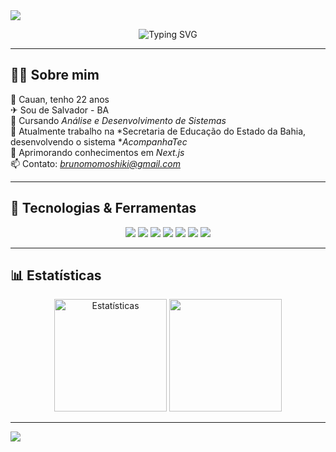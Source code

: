 <!-- Banner animado -->
<img src="https://capsule-render.vercel.app/api?type=waving&color=gradient&height=180&section=header&text=Cauan%20%7C%20Fullstack%20Developer&fontSize=32&fontAlignY=35&animation=fadeIn&desc=Bem-vindo%20ao%20meu%20GitHub!&descAlignY=55&descAlign=50"/>

<!-- Typing effect -->
<p align="center">
  <img src="https://readme-typing-svg.demolab.com?font=Fira+Code&size=22&pause=1000&center=true&vCenter=true&width=500&lines=Fullstack+Developer;React+%7C+Next.js+%7C+Node.js;Sempre+aprendendo+novas+tecnologias" alt="Typing SVG" />
</p>

---

## 👨‍💻 Sobre mim
👨‍ Cauan, tenho 22 anos  
✈ Sou de Salvador - BA  
📘 Cursando *Análise e Desenvolvimento de Sistemas*  
🏢 Atualmente trabalho na *Secretaria de Educação do Estado da Bahia, desenvolvendo o sistema **AcompanhaTec*  
🌱 Aprimorando conhecimentos em *Next.js*  
📫 Contato: *brunomomoshiki@gmail.com*

---

## 🚀 Tecnologias & Ferramentas
<p align="center">
  <img src="https://img.shields.io/badge/Javascript-F7DF1E?style=for-the-badge&logo=javascript&logoColor=000"/>
  <img src="https://img.shields.io/badge/HTML5-E34F26?style=for-the-badge&logo=html5&logoColor=fff"/>
  <img src="https://img.shields.io/badge/CSS3-1572B6?style=for-the-badge&logo=css3&logoColor=fff"/>
  <img src="https://img.shields.io/badge/React-2025-blue?style=for-the-badge&logo=react&logoColor=61DAFB"/>
  <img src="https://img.shields.io/badge/Next.js-000?style=for-the-badge&logo=nextdotjs"/>
  <img src="https://img.shields.io/badge/SASS-CC6699?style=for-the-badge&logo=sass&logoColor=fff"/>
  <img src="https://img.shields.io/badge/Bootstrap-7952B3?style=for-the-badge&logo=bootstrap&logoColor=fff"/>
</p>

---

## 📊 Estatísticas
<p align="center">
  <img height="180em" src="https://github-readme-stats.vercel.app/api?username=DinDja&show_icons=true&theme=dracula" alt="Estatísticas"/>
  <img height="180em" src="https://github-readme-stats.vercel.app/api/top-langs/?username=DinDja&layout=compact&langs_count=7&theme=dracula"/>
</p>

---

<!-- Footer -->
<img src="https://capsule-render.vercel.app/api?type=waving&color=gradient&height=120&section=footer"/>
